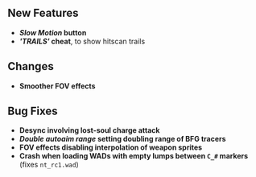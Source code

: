 ## New Features

- **_Slow Motion_ button**
- **_'TRAILS'_ cheat**, to show hitscan trails

## Changes

- **Smoother FOV effects**

## Bug Fixes

- **Desync involving lost-soul charge attack**
- **_Double autoaim range_ setting doubling range of BFG tracers**
- **FOV effects disabling interpolation of weapon sprites**
- **Crash when loading WADs with empty lumps between `C_#` markers** (fixes `nt_rc1.wad`)
